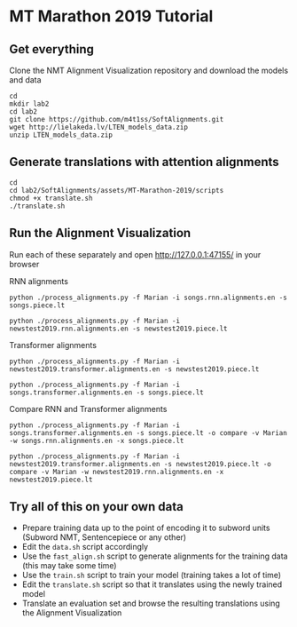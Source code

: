 # MT Marathon 2019 Tutorial

Get everything
---------

Clone the NMT Alignment Visualization repository and download the models and data

```
cd
mkdir lab2
cd lab2
git clone https://github.com/m4t1ss/SoftAlignments.git
wget http://lielakeda.lv/LTEN_models_data.zip
unzip LTEN_models_data.zip
```


Generate translations with attention alignments
---------

```
cd
cd lab2/SoftAlignments/assets/MT-Marathon-2019/scripts
chmod +x translate.sh
./translate.sh
```

Run the Alignment Visualization
---------

Run each of these separately and open http://127.0.0.1:47155/ in your browser

RNN alignments

`python ./process_alignments.py -f Marian -i songs.rnn.alignments.en -s songs.piece.lt`

`python ./process_alignments.py -f Marian -i newstest2019.rnn.alignments.en -s newstest2019.piece.lt`

Transformer alignments

`python ./process_alignments.py -f Marian -i newstest2019.transformer.alignments.en -s newstest2019.piece.lt`

`python ./process_alignments.py -f Marian -i songs.transformer.alignments.en -s songs.piece.lt`

Compare RNN and Transformer alignments

`python ./process_alignments.py -f Marian -i songs.transformer.alignments.en -s songs.piece.lt -o compare -v Marian -w songs.rnn.alignments.en -x songs.piece.lt`

`python ./process_alignments.py -f Marian -i newstest2019.transformer.alignments.en -s newstest2019.piece.lt -o compare -v Marian -w newstest2019.rnn.alignments.en -x newstest2019.piece.lt`
	

Try all of this on your own data
---------

 - Prepare training data up to the point of encoding it to subword units (Subword NMT, Sentencepiece or any other)
 - Edit the `data.sh` script accordingly
 - Use the `fast_align.sh` script to generate alignments for the training data (this may take some time)
 - Use the `train.sh` script to train your model (training takes a lot of time)
 - Edit the `translate.sh` script so that it translates using the newly trained model
 - Translate an evaluation set and browse the resulting translations using the Alignment Visualization
